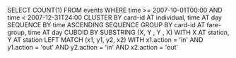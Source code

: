   SELECT COUNT(1)
    FROM events
   WHERE time >= 2007-10-01T00:00
     AND time  < 2007-12-31T24:00
 CLUSTER BY card-id AT individual,
            time    AT day
SEQUENCE BY time ASCENDING
SEQUENCE GROUP BY card-id AT fare-group,
                  time    AT day
  CUBOID BY SUBSTRING (X, Y , Y , X)
    WITH X AT station,
         Y AT station
    LEFT MATCH (x1, y1, y2, x2)
    WITH x1.action = 'in'
     AND y1.action = 'out'
     AND y2.action = 'in'
     AND x2.action = 'out'